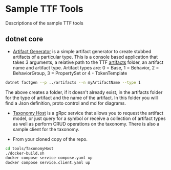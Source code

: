 # Sample TTF Tools

Descriptions of the sample TTF tools

## dotnet core

- [Artifact Generator](artifactGenerator) is a simple artifact generator to create stubbed artifacts of a particular type.  This is a console based application that takes 3 arguments, a relative path to the TTF [artifacts](../artifacts) folder, an artifact name and artifact type.  Artifact types are: 0 = Base, 1 = Behavior, 2 = BehaviorGroup, 3 = PropertySet or 4 - TokenTemplate

```bash
dotnet factgen --p ../artifacts --n myArtifactName --type 1
```

The above creates a folder, if it doesn't already exist, in the artifacts folder for the type of artifact and the name of the artifact.  In this folder you will find a Json definition, proto control and md for diagrams.

- [Taxonomy Host](TaxonomyHost) is a gRpc service that allows you to request the artifact model, or just query for a symbol or receive a collection of artifact types as well as perform CRUD operations on the taxonomy.  There is also a sample client for the taxonomy.

 - From your cloned copy of the repo.
 
 ```bash
cd tools/TaxonomyHost
./docker-build.sh
docker compose service-compose.yaml up
docker compose service.client.yaml up
 ```